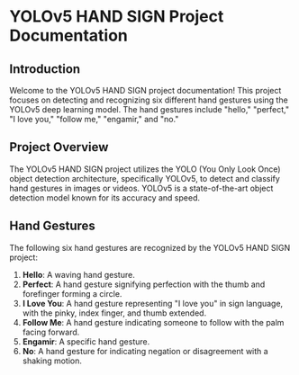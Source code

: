 # YOLOv5 HAND SIGN Project Documentation


## Introduction

Welcome to the YOLOv5 HAND SIGN project documentation! This project focuses on detecting and recognizing six different hand gestures using the YOLOv5 deep learning model. The hand gestures include "hello," "perfect," "I love you," "follow me," "engamir," and "no."

## Project Overview

The YOLOv5 HAND SIGN project utilizes the YOLO (You Only Look Once) object detection architecture, specifically YOLOv5, to detect and classify hand gestures in images or videos. YOLOv5 is a state-of-the-art object detection model known for its accuracy and speed.

## Hand Gestures

The following six hand gestures are recognized by the YOLOv5 HAND SIGN project:

1. **Hello**: A waving hand gesture.
2. **Perfect**: A hand gesture signifying perfection with the thumb and forefinger forming a circle.
3. **I Love You**: A hand gesture representing "I love you" in sign language, with the pinky, index finger, and thumb extended.
4. **Follow Me**: A hand gesture indicating someone to follow with the palm facing forward.
5. **Engamir**: A specific hand gesture.
6. **No**: A hand gesture for indicating negation or disagreement with a shaking motion.
